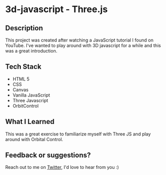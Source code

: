 # 3d-javascript - Three.js

## Description

This project was created after watching a JavaScript tutorial I found on YouTube. I've wanted to play around with 3D javascript for a while and this was a great introduction.

## Tech Stack

- HTML 5
- CSS
- Canvas
- Vanilla JavaScript
- Three Javascript
- OrbitControl

## What I Learned

This was a great exercise to familiarize myself with Three JS and play around with Orbital Control.

## Feedback or suggestions?

Reach out to me on [Twitter](https://twitter.com/megabitlabs), I'd love to hear from you :)